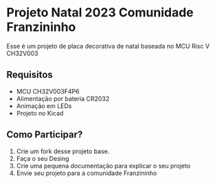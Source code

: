 # Projeto Natal 2023 Comunidade Franzininho

Esse é um projeto de placa decorativa de natal baseada no MCU Risc V CH32V003

## Requisitos 
 - MCU CH32V003F4P6
 - Alimentação por bateria CR2032
 - Animação em LEDs
 - Projeto no Kicad


## Como Participar?
1. Crie um fork desse projeto base.
2. Faça o seu Desing
3. Crie uma pequena documentação para explicar o seu projeto
4. Envie seu projeto para a comunidade Franzininho



